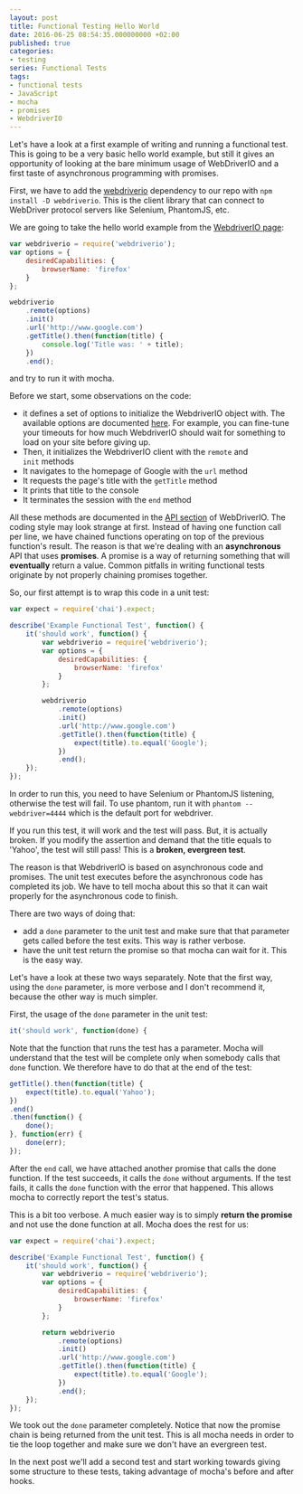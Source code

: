 ```yaml
---
layout: post
title: Functional Testing Hello World
date: 2016-06-25 08:54:35.000000000 +02:00
published: true
categories:
- testing
series: Functional Tests
tags:
- functional tests
- JavaScript
- mocha
- promises
- WebdriverIO
---
```


Let's have a look at a first example of writing and running a functional test. This is going to be a very basic hello world example, but still it gives an opportunity of looking at the bare minimum usage of WebDriverIO and a first taste of asynchronous programming with promises.<!--more-->

First, we have to add the <a href="http://webdriver.io/">webdriverio</a> dependency to our repo with <code>npm install -D webdriverio</code>. This is the client library that can connect to WebDriver protocol servers like Selenium, PhantomJS, etc.

We are going to take the hello world example from the <a href="http://webdriver.io/guide.html">WebdriverIO page</a>:

```javascript
var webdriverio = require('webdriverio');
var options = {
    desiredCapabilities: {
        browserName: 'firefox'
    }
};

webdriverio
    .remote(options)
    .init()
    .url('http://www.google.com')
    .getTitle().then(function(title) {
        console.log('Title was: ' + title);
    })
    .end();
```

and try to run it with mocha.

Before we start, some observations on the code:
<ul>
<li>it defines a set of options to initialize the WebdriverIO object with. The available options are documented <a href="http://webdriver.io/guide/getstarted/configuration.html">here</a>. For example, you can fine-tune your timeouts for how much WebdriverIO should wait for something to load on your site before giving up.</li>
<li>Then, it initializes the WebdriverIO client with the <code>remote</code> and <code>init</code> methods</li>
<li>It navigates to the homepage of Google with the <code>url</code> method</li>
<li>It requests the page's title with the <code>getTitle</code> method</li>
<li>It prints that title to the console</li>
<li>It terminates the session with the <code>end</code> method</li>
</ul>

All these methods are documented in the <a href="http://webdriver.io/api.html">API section</a> of WebDriverIO. The coding style may look strange at first. Instead of having one function call per line, we have chained functions operating on top of the previous function's result. The reason is that we're dealing with an <strong>asynchronous</strong> API that uses <strong>promises</strong>. A promise is a way of returning something that will <strong>eventually</strong> return a value. Common pitfalls in writing functional tests originate by not properly chaining promises together.

So, our first attempt is to wrap this code in a unit test:

```javascript
var expect = require('chai').expect;

describe('Example Functional Test', function() {
    it('should work', function() {
        var webdriverio = require('webdriverio');
        var options = {
            desiredCapabilities: {
                browserName: 'firefox'
            }
        };

        webdriverio
            .remote(options)
            .init()
            .url('http://www.google.com')
            .getTitle().then(function(title) {
                expect(title).to.equal('Google');
            })
            .end();
    });
});
```

In order to run this, you need to have Selenium or PhantomJS listening, otherwise the test will fail. To use phantom, run it with <code>phantom --webdriver=4444</code> which is the default port for webdriver.

If you run this test, it will work and the test will pass. But, it is actually broken. If you modify the assertion and demand that the title equals to 'Yahoo', the test will still pass! This is a <strong>broken, evergreen test</strong>.

The reason is that WebdriverIO is based on asynchronous code and promises. The unit test executes before the asynchronous code has completed its job. We have to tell mocha about this so that it can wait properly for the asynchronous code to finish.

There are two ways of doing that:
<ul>
<li>add a <code>done</code> parameter to the unit test and make sure that that parameter gets called before the test exits. This way is rather verbose.</li>
<li>have the unit test return the promise so that mocha can wait for it. This is the easy way.</li>
</ul>

Let's have a look at these two ways separately. Note that the first way, using the <code>done</code> parameter, is more verbose and I don't recommend it, because the other way is much simpler.

First, the usage of the <code>done</code> parameter in the unit test:

```javascript
it('should work', function(done) {
```

Note that the function that runs the test has a parameter. Mocha will understand that the test will be complete only when somebody calls that <code>done</code> function. We therefore have to do that at the end of the test:

```javascript
getTitle().then(function(title) {
    expect(title).to.equal('Yahoo');
})
.end()
.then(function() {
    done();
}, function(err) {
    done(err);
});
```

After the <code>end</code> call, we have attached another promise that calls the done function. If the test succeeds, it calls the <code>done</code> without arguments. If the test fails, it calls the <code>done</code> function with the error that happened. This allows mocha to correctly report the test's status.

This is a bit too verbose. A much easier way is to simply <strong>return the promise</strong> and not use the done function at all. Mocha does the rest for us:

```javascript
var expect = require('chai').expect;

describe('Example Functional Test', function() {
    it('should work', function() {
        var webdriverio = require('webdriverio');
        var options = {
            desiredCapabilities: {
                browserName: 'firefox'
            }
        };

        return webdriverio
            .remote(options)
            .init()
            .url('http://www.google.com')
            .getTitle().then(function(title) {
                expect(title).to.equal('Google');
            })
            .end();
    });
});
```

We took out the <code>done</code> parameter completely. Notice that now the promise chain is being returned from the unit test. This is all mocha needs in order to tie the loop together and make sure we don't have an evergreen test.

In the next post we'll add a second test and start working towards giving some structure to these tests, taking advantage of mocha's before and after hooks.
